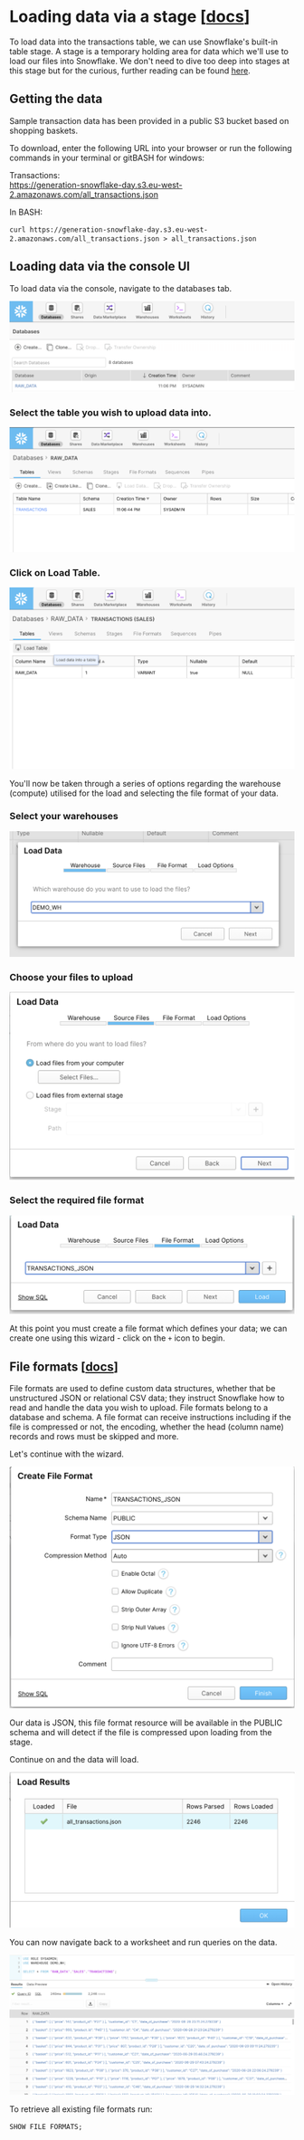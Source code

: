 # Loading data via a stage [[docs](https://docs.snowflake.com/en/user-guide/data-load-internal-tutorial-stage-data-files.html)]

To load data into the transactions table, we can use Snowflake's built-in table stage. A stage is a temporary holding area for data which we'll use to load our files into Snowflake. We don't need to dive too deep into stages at this stage but for the curious, further reading can be found [here](https://docs.snowflake.com/en/user-guide/data-load-local-file-system-create-stage.html).

## Getting the data
Sample transaction data has been provided in a public S3 bucket based on shopping baskets.

To download, enter the following URL into your browser or run the following commands in your terminal or gitBASH for windows:

Transactions:  
https://generation-snowflake-day.s3.eu-west-2.amazonaws.com/all_transactions.json  

In BASH:

    curl https://generation-snowflake-day.s3.eu-west-2.amazonaws.com/all_transactions.json > all_transactions.json

## Loading data via the console UI

To load data via the console, navigate to the databases tab.

![Databases tab](./assets/databases.png "Databases tab")

### Select the table you wish to upload data into.

![Table](./assets/tables.png "Table")

### Click on Load Table.

![Load data](./assets/load_data_button.png "Load data")

You'll now be taken through a series of options regarding the warehouse (compute) utilised for the load and selecting the file format of your data.


### Select your warehouses
![Load data Step 1](./assets/load_data_1.png "Load data Step 1")

### Choose your files to upload
![Load data Step 2](./assets/load_data_2.png "Load data Step 2")

### Select the required file format
![Load data Step 3](./assets/load_data_3.png "Load data Step 3")

At this point you must create a file format which defines your data; we can create one using this wizard - click on the `+` icon to begin.

## File formats [[docs](https://docs.snowflake.com/en/sql-reference/sql/show-file-formats.html)]

File formats are used to define custom data structures, whether that be unstructured JSON or relational CSV data; they instruct Snowflake how to read and handle the data you wish to upload. File formats belong to a database and schema. A file format can receive instructions including if the file is compressed or not, the encoding, whether the head (column name) records and rows must be skipped and more.

Let's continue with the wizard.

![File formats](./assets/file_format.png "File formats")

Our data is JSON, this file format resource will be available in the PUBLIC schema and will detect if the file is compressed upon loading from the stage.

Continue on and the data will load.

![Data loaded](./assets/loaded.png "Data loaded")

You can now navigate back to a worksheet and run queries on the data.

![Select transactions](./assets/select_all.png "Select transactions")

To retrieve all existing file formats run:

    SHOW FILE FORMATS;
